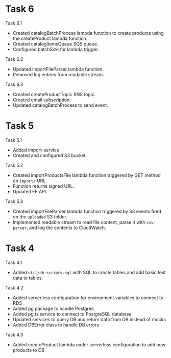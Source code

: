 # Task 6

Task 6.1
- Created catalogBatchProcess lambda function to create products using the createProduct lambda function.
- Created catalogItemsQueue SQS queue.
- Configured batchSize for lambda trigger.

Task 6.2
- Updated importFileParser lambda function.
- Removed log entries from readable stream.

Task 6.3
- Created createProductTopic SNS topic.
- Created email subscription.
- Updated catalogBatchProcess to send event.

# Task 5

Task 5.1
- Added import-service
- Created and configured S3 bucket.

Task 5.2
- Created importProductsFile lambda function triggered by GET method on `import/` URL.
- Function returns signed URL.
- Updated FE API.

Task 5.3
- Created importFileParser lambda function triggered by S3 events fired on the `uploaded` S3 folder.
- Implemented readable stream to read file content, parse it with `csv-parser`, and log the contents to CloudWatch.

# Task 4

Task 4.1 
- Added `util/db-scripts.sql` with SQL to create tables and add basic test data to tables.

Task 4.2
- Added serverless configuration for environment variables to connect to RDS
- Added pg package to handle Postgres
- Added pg.ts service to connect to PostgreSQL database
- Updated services to query DB and return data from DB instead of mocks
- Added DBError class to handle DB errors

Task 4.3
- Added createProduct lambda under serverless configuration to add new products to DB
